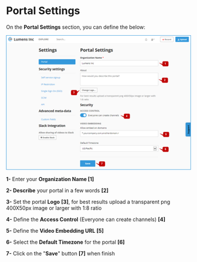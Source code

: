 # Portal Settings

On the **Portal Settings** section, you can define the below:

![](../../.gitbook/assets/help_mngmt_settings1.png)

**1-** Enter your **Organization Name \[1\]** 

**2- Describe** your portal in a few words **\[2\]** 

**3-** Set the portal **Logo** **\[3\]**, for best results upload a transparent png 400X50px image or larger with 1:8 ratio 

**4-** Define the **Access Control** \(Everyone can create channels\) **\[4\]** 

**5-** Define the **Video Embedding URL** **\[5\]** 

**6-** Select the **Default Timezone** for the portal **\[6\]** 

**7-** Click on the "**Save**" button **\[7\]** when finish

